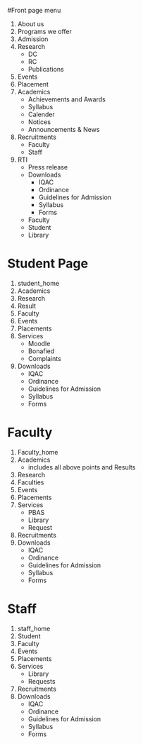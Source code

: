 #Front page menu
1. About us
2. Programs we offer
3. Admission
4. Research
    * DC
    * RC
    * Publications
5. Events
6. Placement
7. Academics
    * Achievements and Awards
    * Syllabus
    * Calender
    * Notices
    * Announcements & News
8. Recruitments
    * Faculty
    * Staff
9. RTI
    * Press release
    * Downloads
        * IQAC
        * Ordinance 
        * Guidelines for Admission
        * Syllabus
		* Forms
    * Faculty
    * Student
    * Library

# Student Page
1. student_home     
2. Academics
3. Research
4. Result
5. Faculty
6. Events
7. Placements
8. Services
    * Moodle
    * Bonafied
    * Complaints
9. Downloads
	* IQAC
	* Ordinance 
	* Guidelines for Admission
	* Syllabus
	* Forms

# Faculty
1. Faculty_home
2. Academics
    * includes all above points and Results
3. Research
4. Faculties
5. Events
6. Placements
7. Services
    * PBAS
    * Library
    * Request
8. Recruitments
9. Downloads
	* IQAC
	* Ordinance 
	* Guidelines for Admission
	* Syllabus
	* Forms

# Staff
1. staff_home
2. Student
3. Faculty
4. Events
5. Placements
6. Services
    * Library
    * Requests
7. Recruitments    
8. Downloads
	* IQAC
	* Ordinance 
	* Guidelines for Admission
	* Syllabus
	* Forms

